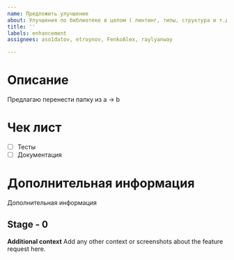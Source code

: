 ```yaml
---
name: Предложить улучшение
about: Улучшения по библиотеке в целом ( линтинг, типы, структура и т.д )
title: ''
labels: enhancement
assignees: aso1datov, etroynov, FenkoAlex, raylyanway

---
```


# Описание
Предлагаю перенести папку из a -> b

# Чек лист
- [ ] Тесты
- [ ] Документация

# Дополнительная информация
Дополнительная информация

## Stage - 0

**Additional context**
Add any other context or screenshots about the feature request here.

